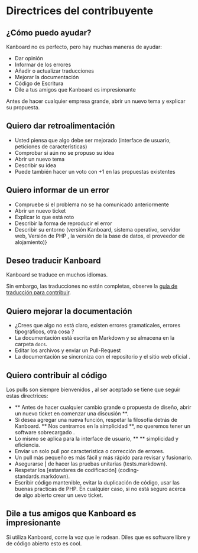Directrices del contribuyente
======================

¿Cómo puedo ayudar?
-----------------

Kanboard no es perfecto, pero hay muchas maneras de ayudar:

- Dar opinión
- Informar de los errores
- Añadir o actualizar traducciones
- Mejorar la documentación
- Código de Escritura
- Dile a tus amigos que Kanboard es impresionante

Antes de hacer cualquier empresa grande, abrir un nuevo tema y explicar su propuesta.

Quiero dar retroalimentación
-----------------------
- Usted piensa que algo debe ser mejorado (interface de usuario, peticiones de características)
- Comprobar si aún no se propuso su idea
- Abrir un nuevo tema
- Describir su idea
- Puede también hacer un voto con +1 en las propuestas existentes

Quiero informar de un error
---------------------------

- Compruebe si el problema no se ha comunicado anteriormente
- Abrir un nuevo ticket
- Explicar lo que está roto
- Describir la forma de reproducir el error
- Describir su entorno (versión Kanboard, sistema operativo, servidor web, Versión de PHP , la versión de la base de datos, el proveedor de alojamiento)}

Deseo traducir Kanboard
----------------------------
Kanboard se traduce en muchos idiomas.

Sin embargo, las traducciones no están completas, observe la [guía de traducción para contribuir](translations.markdown).


Quiero mejorar la documentación
-----------------------------------
- ¿Crees que algo no está claro, existen errores gramaticales, errores tipográficos, otra cosa ?
- La documentación está escrita en Markdown y se almacena en la carpeta `docs`.
- Editar los archivos y enviar un Pull-Request
- La documentación se sincroniza con el repositorio y el sitio web oficial .

Quiero contribuir al código
--------------------------------
Los pulls son siempre bienvenidos , al ser aceptado se tiene que seguir estas directrices:

- ** Antes de hacer cualquier cambio grande o propuesta de diseño, abrir un nuevo ticket en comenzar una discusión **.
- Si desea agregar una nueva función, respetar la filosofía detrás de Kanboard. ** Nos centramos en la simplicidad **, no queremos tener un software sobrecargado .
- Lo mismo se aplica para la interface de usuario, ** ** simplicidad y eficiencia.
- Enviar un solo pull por característica o corrección de errores.
- Un pull más pequeño es más fácil y más rápido para revisar y fusionarlo.
- Asegurarse [ de hacer las pruebas unitarias (tests.markdown).
- Respetar los [estandares  de codificación] (coding-standards.markdown).
- Escribir código mantenible, evitar la duplicación de código, usar las buenas practicas de PHP.
En cualquier caso, si no está seguro acerca de algo abierto crear un uevo ticket.

Dile a tus amigos que Kanboard es impresionante
---------------------------------------------

Si utiliza Kanboard, corre la voz que le rodean.
Diles que es software libre y de código abierto esto es cool.
